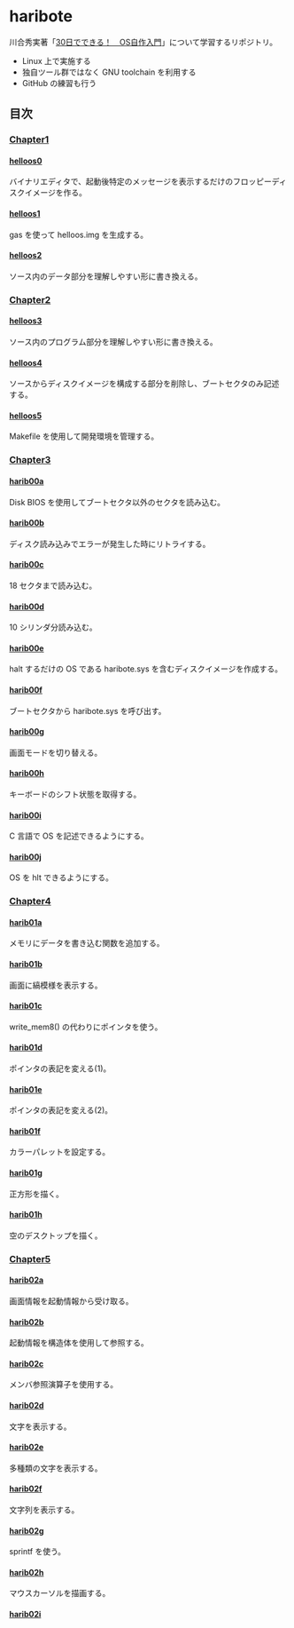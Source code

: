 # haribote

川合秀実著「[30日でできる！　OS自作入門](https://book.mynavi.jp/ec/products/detail/id=22078)」について学習するリポジトリ。

- Linux 上で実施する
- 独自ツール群ではなく GNU toolchain を利用する
- GitHub の練習も行う

## 目次

### [Chapter1](/doc/chapter1.md)

#### [helloos0](/doc/helloos0.md)

バイナリエディタで、起動後特定のメッセージを表示するだけのフロッピーディ
スクイメージを作る。

#### [helloos1](/doc/helloos1.md)

gas を使って helloos.img を生成する。

#### [helloos2](/doc/helloos2.md)

ソース内のデータ部分を理解しやすい形に書き換える。

### [Chapter2](/doc/chapter2.md)

#### [helloos3](/doc/helloos3.md)

ソース内のプログラム部分を理解しやすい形に書き換える。

#### [helloos4](/doc/helloos4.md)

ソースからディスクイメージを構成する部分を削除し、ブートセクタのみ記述
する。

#### [helloos5](/doc/helloos5.md)

Makefile を使用して開発環境を管理する。

### [Chapter3](/doc/chapter3.md)

#### [harib00a](/doc/harib00a.md)

Disk BIOS を使用してブートセクタ以外のセクタを読み込む。

#### [harib00b](/doc/harib00b.md)

ディスク読み込みでエラーが発生した時にリトライする。

#### [harib00c](/doc/harib00c.md)

18 セクタまで読み込む。

#### [harib00d](/doc/harib00d.md)

10 シリンダ分読み込む。

#### [harib00e](/doc/harib00e.md)

halt するだけの OS である haribote.sys を含むディスクイメージを作成する。

#### [harib00f](/doc/harib00f.md)

ブートセクタから haribote.sys を呼び出す。

#### [harib00g](/doc/harib00g.md)

画面モードを切り替える。

#### [harib00h](/doc/harib00h.md)

キーボードのシフト状態を取得する。

#### [harib00i](/doc/harib00i.md)

C 言語で OS を記述できるようにする。

#### [harib00j](/doc/harib00j.md)

OS を hlt できるようにする。

### [Chapter4](/doc/chapter4.md)

#### [harib01a](/doc/harib01a.md)

メモリにデータを書き込む関数を追加する。

#### [harib01b](/doc/harib01b.md)

画面に縞模様を表示する。

#### [harib01c](/doc/harib01c.md)

write_mem8() の代わりにポインタを使う。

#### [harib01d](/doc/harib01d.md)

ポインタの表記を変える(1)。

#### [harib01e](/doc/harib01e.md)

ポインタの表記を変える(2)。

#### [harib01f](/doc/harib01f.md)

カラーパレットを設定する。

#### [harib01g](/doc/harib01g.md)

正方形を描く。

#### [harib01h](/doc/harib01h.md)

空のデスクトップを描く。

### [Chapter5](/doc/chapter5.md)

#### [harib02a](/doc/harib02a.md)

画面情報を起動情報から受け取る。

#### [harib02b](/doc/harib02b.md)

起動情報を構造体を使用して参照する。

#### [harib02c](/doc/harib02c.md)

メンバ参照演算子を使用する。

#### [harib02d](/doc/harib02d.md)

文字を表示する。

#### [harib02e](/doc/harib02e.md)

多種類の文字を表示する。

#### [harib02f](/doc/harib02f.md)

文字列を表示する。

#### [harib02g](/doc/harib02g.md)

sprintf を使う。

#### [harib02h](/doc/harib02h.md)

マウスカーソルを描画する。

#### [harib02i](/doc/harib02i.md)

